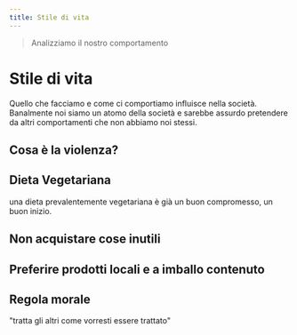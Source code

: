```yaml
---
title: Stile di vita
---
```


> Analizziamo il nostro comportamento

# Stile di vita
Quello che facciamo e come ci comportiamo influisce nella società.
Banalmente noi siamo un atomo della società e sarebbe assurdo pretendere da altri comportamenti che non abbiamo noi stessi.

## Cosa è la violenza?

## Dieta Vegetariana
una dieta prevalentemente vegetariana è già un buon compromesso, un buon inizio.

## Non acquistare cose inutili

## Preferire prodotti locali e a imballo contenuto

## Regola morale
"tratta gli altri come vorresti essere trattato"
